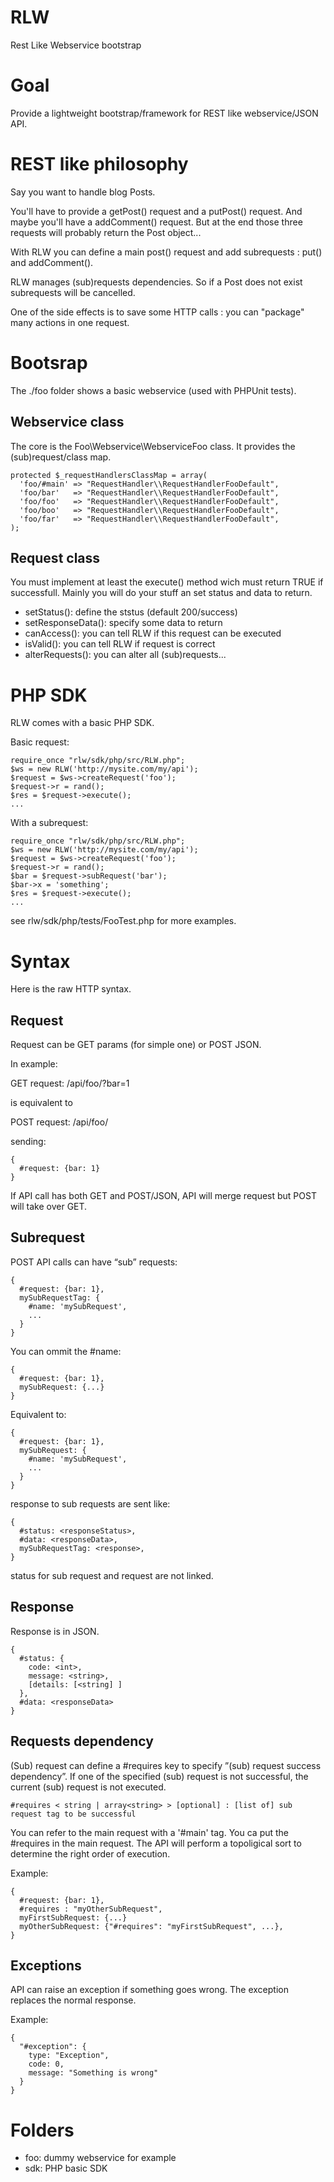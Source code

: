 RLW
===
Rest Like Webservice bootstrap

Goal
====
Provide a lightweight bootstrap/framework for REST like webservice/JSON API.

REST like philosophy
====================
Say you want to handle blog Posts.

You'll have to provide a getPost() request and a putPost() request. And maybe you'll have a addComment() request. But at the end those three requests will probably return the Post object...

With RLW you can define a main post() request and add subrequests : put() and addComment().

RLW manages (sub)requests dependencies. So if a Post does not exist subrequests will be cancelled.

One of the side effects is to save some HTTP calls : you can "package" many actions in one request.

Bootsrap
========

The ./foo folder shows a basic webservice (used with PHPUnit tests).

Webservice class
----------------

The core is the Foo\Webservice\WebserviceFoo class. It provides the (sub)request/class map.

    protected $_requestHandlersClassMap = array(
      'foo/#main' => "RequestHandler\\RequestHandlerFooDefault",
      'foo/bar'   => "RequestHandler\\RequestHandlerFooDefault",
      'foo/foo'   => "RequestHandler\\RequestHandlerFooDefault",
      'foo/boo'   => "RequestHandler\\RequestHandlerFooDefault",
      'foo/far'   => "RequestHandler\\RequestHandlerFooDefault",
    );

Request class
-------------

You must implement at least the execute() method wich must return TRUE if successfull.
Mainly you will do your stuff an set status and data to return.

 * setStatus(): define the ststus (default 200/success)
 * setResponseData(): specify some data to return
 * canAccess(): you can tell RLW if this request can be executed
 * isValid(): you can tell RLW if request is correct
 * alterRequests(): you can alter all (sub)requests...

PHP SDK
=======
RLW comes with a basic PHP SDK.

Basic request:

    require_once "rlw/sdk/php/src/RLW.php";
    $ws = new RLW('http://mysite.com/my/api');
    $request = $ws->createRequest('foo');
    $request->r = rand();
    $res = $request->execute();
    ...

With a subrequest:

    require_once "rlw/sdk/php/src/RLW.php";
    $ws = new RLW('http://mysite.com/my/api');
    $request = $ws->createRequest('foo');
    $request->r = rand();
    $bar = $request->subRequest('bar');
    $bar->x = 'something';
    $res = $request->execute();
    ...

see rlw/sdk/php/tests/FooTest.php for more examples.

Syntax
======

Here is the raw HTTP syntax.

Request
-------

Request can be GET params (for simple one) or POST JSON.

In example:

GET request: /api/foo/?bar=1

is equivalent to

POST request: /api/foo/

sending:

    {
      #request: {bar: 1}
    }

If API call has both GET and POST/JSON, API will merge request but POST will take over GET.

Subrequest
----------

POST API calls can have “sub” requests:

    {
      #request: {bar: 1},
      mySubRequestTag: {
        #name: 'mySubRequest',
        ...
      }
    }

You can ommit the #name:

    {
      #request: {bar: 1},
      mySubRequest: {...}
    }

Equivalent to:

    {
      #request: {bar: 1},
      mySubRequest: {
        #name: 'mySubRequest',
        ...
      }
    }

response to sub requests are sent like:

    {
      #status: <responseStatus>,
      #data: <responseData>,
      mySubRequestTag: <response>,
    }
    
status for sub request and request are not linked.

Response
--------

Response is in JSON.

    {
      #status: {
        code: <int>,
        message: <string>,
        [details: [<string] ]
      },
      #data: <responseData>
    }

Requests dependency
-------------------

(Sub) request can define a #requires key to specify ”(sub) request success dependency”. If one of the specified (sub) request is not successful, the current (sub) request is not executed.

    #requires < string | array<string> > [optional] : [list of] sub request tag to be successful

You can refer to the main request with a '#main' tag. You ca put the #requires in the main request. The API will perform a topoligical sort to determine the right order of execution.

Example:

    {
      #request: {bar: 1},
      #requires : "myOtherSubRequest",
      myFirstSubRequest: {...}    
      myOtherSubRequest: {"#requires": "myFirstSubRequest", ...},
    }

Exceptions
----------

API can raise an exception if something goes wrong. The exception replaces the normal response.

Example:

    {
      "#exception": {
        type: "Exception",
        code: 0,
        message: "Something is wrong"
      }
    }


Folders
=======
 + foo: dummy webservice for example
 + sdk: PHP basic SDK

